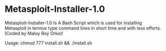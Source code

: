 # Metasploit-Installer-1.0
Metasploit-Installer-1.0 Is A Bash Script which is used for installing Metasploit in termux type command lines in short time and with less efforts. (Coded by Maloy Roy Orko)!

Usage: chmod 777 install.sh && ./install.sh
